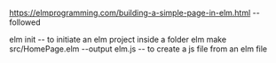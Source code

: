 https://elmprogramming.com/building-a-simple-page-in-elm.html --followed

elm init -- to initiate an elm project inside a folder
elm make src/HomePage.elm --output elm.js -- to create a js file from an elm file
